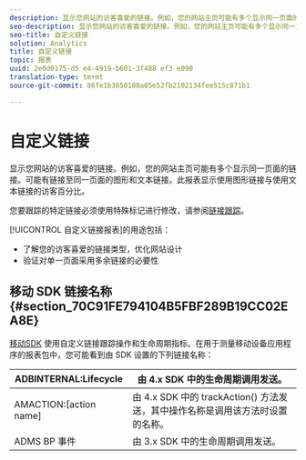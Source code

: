 ```yaml
---
description: 显示您网站的访客喜爱的链接。例如，您的网站主页可能有多个显示同一页面的链接。可能有链接至同一页面的图形和文本链接。此报表显示使用图形链接与使用文本链接的访客百分比。
seo-description: 显示您网站的访客喜爱的链接。例如，您的网站主页可能有多个显示同一页面的链接。可能有链接至同一页面的图形和文本链接。此报表显示使用图形链接与使用文本链接的访客百分比。
seo-title: 自定义链接
solution: Analytics
title: 自定义链接
topic: 报表
uuid: 2e0d0175-d5 e4-4919-b601-3f488 ef3 e090
translation-type: tm+mt
source-git-commit: 86fe1b3650100a05e52fb2102134fee515c871b1

---
```



# 自定义链接

显示您网站的访客喜爱的链接。例如，您的网站主页可能有多个显示同一页面的链接。可能有链接至同一页面的图形和文本链接。此报表显示使用图形链接与使用文本链接的访客百分比。

您要跟踪的特定链接必须使用特殊标记进行修改，请参阅[链接跟踪](https://marketing.adobe.com/resources/help/en_US/sc/implement/?f=c_linktracking)。

[!UICONTROL 自定义链接报表]的用途包括：

* 了解您的访客喜爱的链接类型，优化网站设计
* 验证对单一页面采用多余链接的必要性

## 移动 SDK 链接名称 {#section_70C91FE794104B5FBF289B19CC02EA8E}

[移动SDK](https://marketing.adobe.com/resources/help/en_US/mobile/home.html) 使用自定义链接跟踪操作和生命周期指标。在用于测量移动设备应用程序的报表包中，您可能看到由 SDK 设置的下列链接名称：

| ADBINTERNAL:Lifecycle | 由 4.x SDK 中的生命周期调用发送。 |
|---|---|
| AMACTION:[action name] | 由 4.x SDK 中的 trackAction() 方法发送，其中操作名称是调用该方法时设置的名称。 |
| ADMS BP 事件 | 由 3.x SDK 中的生命周期调用发送。 |

